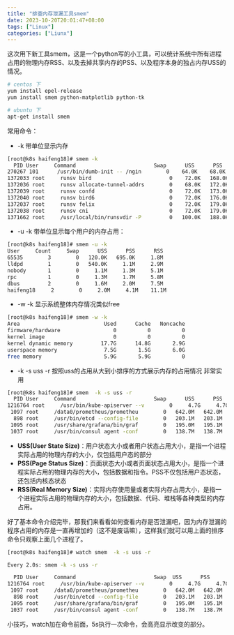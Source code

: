 ```yaml
---
title: "排查内存泄漏工具smem"
date: 2023-10-20T20:01:47+08:00
tags: ["Linux"]
categories: ["Liunx"]
---
```


这次用下新工具smem，这是一个python写的小工具，可以统计系统中所有进程占用的物理内存RSS、以及去掉共享内存的PSS、以及程序本身的独占内存USS的情况。
```bash
# centos 下
yum install epel-release
yum install smem python-matplotlib python-tk

# ubuntu 下
apt-get install smem
```

常用命令：

* -k 带单位显示内存
```bash
[root@k8s haifeng18]# smem -k
  PID User     Command                         Swap      USS      PSS      RSS
270267 101      /usr/bin/dumb-init -- /ngin        0    64.0K    68.0K    72.0K
1372033 root     runsv bird                         0    72.0K   168.0K     1.2M
1372036 root     runsv allocate-tunnel-addrs        0    68.0K   172.0K     1.3M
1372039 root     runsv confd                        0    72.0K   173.0K     1.3M
1372040 root     runsv bird6                        0    72.0K   176.0K     1.3M
1372037 root     runsv felix                        0    72.0K   179.0K     1.3M
1372038 root     runsv cni                          0    72.0K   179.0K     1.3M
1371662 root     /usr/local/bin/runsvdir -P         0   100.0K   188.0K     1.2M
```


* -u -k 带单位显示每个用户的内存占用：
```bash
[root@k8s haifeng18]# smem -u -k
User     Count     Swap      USS      PSS      RSS
65535        3        0   120.0K   695.0K     1.8M
lldpd        1        0   540.0K     1.1M     2.9M
nobody       1        0     1.1M     1.3M     5.1M
rpc          1        0     1.3M     1.7M     5.8M
dbus         2        0     1.6M     2.0M     7.5M
haifeng18     2        0     2.0M     4.1M    11.1M
```

* -w -k 显示系统整体内存情况类似free
```bash
[root@k8s haifeng18]# smem -w -k
Area                           Used      Cache   Noncache
firmware/hardware                 0          0          0
kernel image                      0          0          0
kernel dynamic memory         17.7G      14.8G       2.9G
userspace memory               7.5G       1.5G       6.0G
free memory                    5.9G       5.9G          0
```

* -k -s uss -r 按照uss的占用从大到小排序的方式展示内存的占用情况 非常实用
```bash
[root@k8s haifeng18]# smem  -k -s uss -r
  PID User     Command                         Swap      USS      PSS      RSS
1216764 root     /usr/bin/kube-apiserver --v        0     4.7G     4.7G     4.7G
 1097 root     /data0/prometheus/prometheu        0   642.0M   642.0M   642.0M
  898 root     /usr/bin/etcd --config-file        0   203.1M   203.1M   203.1M
 1095 root     /usr/share/grafana/bin/graf        0   195.0M   195.1M   196.9M
 1037 root     /usr/bin/consul agent -conf        0   138.7M   138.7M   138.7M
```

* **USS(User State Size)**：用户状态大小或者用户状态占用大小，是指一个进程实际占用的物理内存的大小，仅包括用户态的部分
* **PSS(Page Status Size)**：页面状态大小或者页面状态占用大小，是指一个进程实际占用的物理内存的大小，包括数据和指令。PSS不仅包括用户态状态，还包括内核态状态
* **RSS(Real Memory Size)**：实际内存使用量或者实际内存占用大小，是指一个进程实际占用的物理内存的大小，包括数据、代码、堆栈等各种类型的内存占用。

好了基本命令介绍完毕，那我们来看看如何查看内存是否泄漏吧，因为内存泄漏的程序占用的内存是一直再增加的（这不是废话嘛），这样我们就可以用上面的排序命令只观察上面几个进程了。
```bash
[root@k8s haifeng18]# watch smem  -k -s uss -r

Every 2.0s: smem -k -s uss -r                                                                                                                                                                         k8s.wq.2.20.30: Tue Sep 12 16:35:49 2023

  PID User     Command                         Swap	 USS	  PSS	   RSS
1216764 root     /usr/bin/kube-apiserver --v        0     4.7G     4.7G     4.7G
 1097 root     /data0/prometheus/prometheu        0   642.0M   642.0M   642.0M
  898 root     /usr/bin/etcd --config-file        0   203.1M   203.1M   203.1M
 1095 root     /usr/share/grafana/bin/graf        0   195.0M   195.1M   196.9M
 1037 root     /usr/bin/consul agent -conf        0   138.7M   138.7M   138.7M
```
小技巧，watch加在命令前面，5s执行一次命令，会高亮显示改变的部分。
